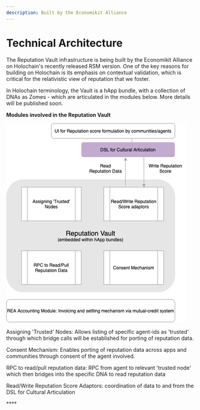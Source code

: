 ```yaml
---
description: Built by the Economikit Alliance
---
```


# Technical Architecture

The Reputation Vault infrastructure is being built by the Economikit Alliance on Holochain's recently released RSM version. One of the key reasons for building on Holochain is its emphasis on contextual validation, which is critical for the relativistic view of reputation that we foster.

In Holochain terminology, the Vault is a hApp bundle, with a collection of DNAs as Zomes - which are articulated in the modules below. More details will be published soon. 

**Modules involved in the Reputation Vault**

![](../.gitbook/assets/image%20%283%29.png)

Assigning 'Trusted' Nodes: Allows listing of specific agent-ids as 'trusted' through which bridge calls will be established for porting of reputation data.

Consent Mechanism: Enables porting of reputation data across apps and communities through consent of the agent involved. 

RPC to read/pull reputation data: RPC from agent to relevant 'trusted node' which then bridges into the specific DNA to read reputation data

Read/Write Reputation Score Adaptors: coordination of data to and from the DSL for Cultural Articulation

\*\*\*\*

